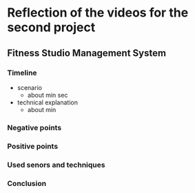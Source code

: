 # Reflection of the videos for the second project


## Fitness Studio Management System

 
### Timeline
- scenario
    - about  min  sec
- technical explanation
    - about  min

### Negative points



### Positive points




### Used senors and techniques



### Conclusion


